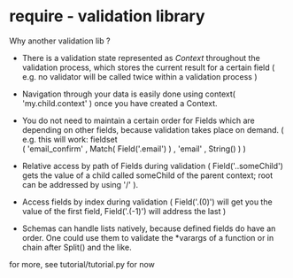require - validation library
============================

Why another validation lib ?

* There is a validation state represented as *Context* throughout the
  validation process, which stores the current result for a certain field
  ( e.g. no validator will be called twice within a validation process )

* Navigation through your data is easily done using context( 'my.child.context' )
  once you have created a Context.

* You do not need to maintain a certain order for Fields which are depending
  on other fields, because validation takes place on demand.
  ( e.g. this will work:
        fieldset\
            ( 'email_confirm' , Match( Field('.email') )
            , 'email' , String()
            )
  )

* Relative access by path of Fields during validation
  ( Field('..someChild') gets the value of a child called someChild of
    the parent context; root can be addressed by using '/' ).

* Access fields by index during validation ( Field('.(0)') will get you the
  value of the first field, Field('.(-1)') will address the last )

* Schemas can handle lists natively, because defined fields do have an order.
  One could use them to validate the \*varargs of a function or in chain after
  Split() and the like.


for more, see tutorial/tutorial.py for now
